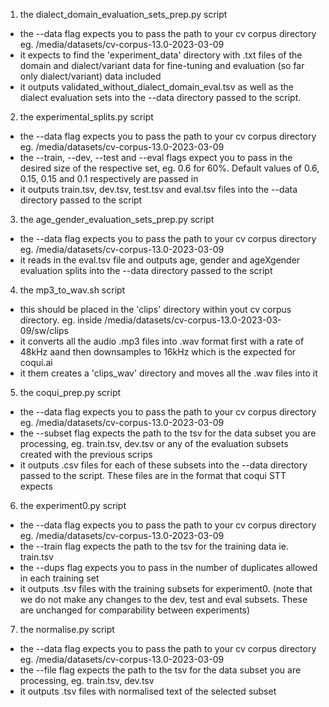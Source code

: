 1. the dialect_domain_evaluation_sets_prep.py script
  - the --data flag expects you to pass the path to your cv corpus directory eg. /media/datasets/cv-corpus-13.0-2023-03-09
  - it expects to find the 'experiment_data' directory with .txt files of the domain and dialect/variant data for fine-tuning and evaluation (so far only dialect/variant) data included
  - it outputs validated_without_dialect_domain_eval.tsv as well as the dialect evaluation sets into the --data directory passed to the script. 

2. the experimental_splits.py script
  - the --data flag expects you to pass the path to your cv corpus directory eg. /media/datasets/cv-corpus-13.0-2023-03-09
  - the --train, --dev, --test and --eval flags expect you to pass in the desired size of the respective set, eg. 0.6 for 60%. Default values of 0.6, 0.15, 0.15 and 0.1 respectively are passed in
  - it outputs train.tsv, dev.tsv, test.tsv and eval.tsv files into the --data directory passed to the script

3. the age_gender_evaluation_sets_prep.py script
  - the --data flag expects you to pass the path to your cv corpus directory eg. /media/datasets/cv-corpus-13.0-2023-03-09
  - it reads in the eval.tsv file and outputs age, gender and ageXgender evaluation splits into the --data directory passed to the script

4. the mp3_to_wav.sh script
  - this should be placed in the 'clips' directory within yout cv corpus directory. eg. inside /media/datasets/cv-corpus-13.0-2023-03-09/sw/clips
  - it converts all the audio .mp3 files into .wav format first with a rate of 48kHz aand then downsamples to 16kHz which is the expected for coqui.ai 
  - it them creates a 'clips_wav' directory and moves all the .wav files into it

5. the coqui_prep.py script
  - the --data flag expects you to pass the path to your cv corpus directory eg. /media/datasets/cv-corpus-13.0-2023-03-09
  - the --subset flag expects the path to the tsv for the data subset you are processing, eg. train.tsv, dev.tsv or any of the evaluation subsets created with the previous scrips
  - it outputs .csv files for each of these subsets into the --data directory passed to the script. These files are in the format that coqui STT expects
  
6. the experiment0.py script
  - the --data flag expects you to pass the path to your cv corpus directory eg. /media/datasets/cv-corpus-13.0-2023-03-09
  - the --train flag expects the path to the tsv for the training data ie. train.tsv
  - the --dups flag expects you to pass in the number of duplicates allowed in each training set 
  - it outputs .tsv files with the training subsets for experiment0. (note that we do not make any changes to the dev, test and eval subsets. These are unchanged for comparability between experiments)

7. the normalise.py script
  - the --data flag expects you to pass the path to your cv corpus directory eg. /media/datasets/cv-corpus-13.0-2023-03-09
  - the --file flag expects the path to the tsv for the data subset you are processing, eg. train.tsv, dev.tsv
  - it outputs .tsv files with normalised text of the selected subset
